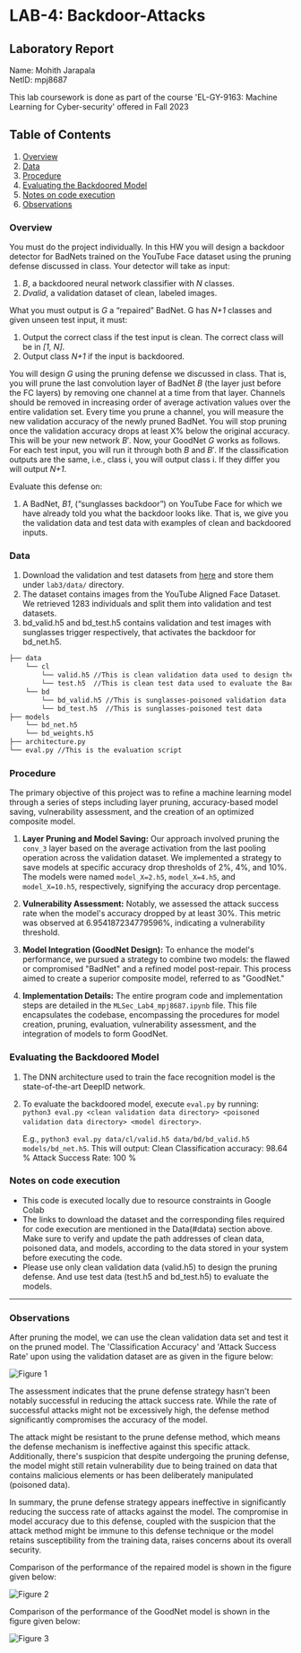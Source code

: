 # LAB-4: Backdoor-Attacks

## Laboratory Report

Name: Mohith Jarapala \
NetID: mpj8687

This lab coursework is done as part of the course 'EL-GY-9163: Machine Learning for Cyber-security' offered in Fall 2023

## Table of Contents
1. [Overview](#overview)
2. [Data](#data)
3. [Procedure](#procedure)
4. [Evaluating the Backdoored Model](#eval)
5. [Notes on code execution](#code_exec)
6. [Observations](#obv)

### Overview <a name='overview'></a>
You must do the project individually. In this HW you will design a backdoor detector for BadNets trained on the YouTube Face dataset using the pruning defense discussed in class. Your detector will take as input:
1. *B*, a backdoored neural network classifier with *N* classes.
2. *Dvalid*, a validation dataset of clean, labeled images.

What you must output is *G* a “repaired” BadNet. G has *N+1* classes and given unseen test input, it must: 
1. Output the correct class if the test input is clean. The correct class will be in *[1, N]*.
2. Output class *N+1* if the input is backdoored.

You will design *G* using the pruning defense we discussed in class. That is, you will prune the last convolution layer of BadNet $B$ (the layer just before the FC layers) by removing one channel at a time from that layer. Channels should be removed in increasing order of average activation values over the entire validation set. Every time you prune a channel, you will  measure the new validation accuracy of the newly pruned BadNet. You will stop pruning once the validation accuracy drops at least X% below the original accuracy. This will be your new network $B'$. Now, your GoodNet *G* works as follows. For each test input, you will run it through both $B$ and $B'$. If the classification outputs are the same, i.e., class i, you will output class i. If they differ you will output *N+1*.

Evaluate this defense on:
1. A BadNet, *B1*, (“sunglasses backdoor”) on YouTube Face for which we have already told you what the backdoor looks like. That is, we give you the validation data and test data with examples of clean and backdoored inputs.

### Data <a name='data'></a>
   1. Download the validation and test datasets from [here](https://drive.google.com/drive/folders/1Rs68uH8Xqa4j6UxG53wzD0uyI8347dSq?usp=sharing) and store them under `lab3/data/` directory.
   2. The dataset contains images from the YouTube Aligned Face Dataset. We retrieved 1283 individuals and split them into validation and test datasets.
   3. bd_valid.h5 and bd_test.h5 contains validation and test images with sunglasses trigger respectively, that activates the backdoor for bd_net.h5.

```bash
├── data 
    └── cl
        └── valid.h5 //This is clean validation data used to design the defense
        └── test.h5  //This is clean test data used to evaluate the BadNet
    └── bd
        └── bd_valid.h5 //This is sunglasses-poisoned validation data
        └── bd_test.h5  //This is sunglasses-poisoned test data
├── models
    └── bd_net.h5
    └── bd_weights.h5
├── architecture.py
└── eval.py //This is the evaluation script
```

### Procedure <a name='procedure'></a>

The primary objective of this project was to refine a machine learning model through a series of steps including layer pruning, accuracy-based model saving, vulnerability assessment, and the creation of an optimized composite model.

1. **Layer Pruning and Model Saving:** Our approach involved pruning the `conv_3` layer based on the average activation from the last pooling operation across the validation dataset. We implemented a strategy to save models at specific accuracy drop thresholds of 2%, 4%, and 10%. The models were named `model_X=2.h5`, `model_X=4.h5`, and `model_X=10.h5`, respectively, signifying the accuracy drop percentage.

2. **Vulnerability Assessment:** Notably, we assessed the attack success rate when the model's accuracy dropped by at least 30%. This metric was observed at 6.954187234779596%, indicating a vulnerability threshold.

3. **Model Integration (GoodNet Design):** To enhance the model's performance, we pursued a strategy to combine two models: the flawed or compromised "BadNet" and a refined model post-repair. This process aimed to create a superior composite model, referred to as "GoodNet."

4. **Implementation Details:** The entire program code and implementation steps are detailed in the `MLSec_Lab4_mpj8687.ipynb` file. This file encapsulates the codebase, encompassing the procedures for model creation, pruning, evaluation, vulnerability assessment, and the integration of models to form GoodNet.

### Evaluating the Backdoored Model <a name='eval'></a>
   1. The DNN architecture used to train the face recognition model is the state-of-the-art DeepID network. 
   2. To evaluate the backdoored model, execute `eval.py` by running:  
      `python3 eval.py <clean validation data directory> <poisoned validation data directory> <model directory>`.
      
      E.g., `python3 eval.py data/cl/valid.h5 data/bd/bd_valid.h5 models/bd_net.h5`. This will output:
      Clean Classification accuracy: 98.64 %
      Attack Success Rate: 100 %

### Notes on code execution <a name='code_exec'></a>
- This code is executed locally due to resource constraints in Google Colab
- The links to download the dataset and the corresponding files required for code execution are mentioned in the Data(#data) section above. Make sure to verify and update the path addresses of clean data, poisoned data, and models, according to the data stored in your system before executing the code.
- Please use only clean validation data (valid.h5) to design the pruning defense. And use test data (test.h5 and bd_test.h5) to evaluate the models.

---

### Observations <a name='obv'></a>

After pruning the model, we can use the clean validation data set and test it on the pruned model. The 'Classification Accuracy' and 'Attack Success Rate' upon using the validation dataset are as given in the figure below:

![Figure 1](https://github.com/m0hith/Backdoor-Attacks/blob/main/Images/Accuracy_ASR_for_Validation_data.png)

The assessment indicates that the prune defense strategy hasn't been notably successful in reducing the attack success rate. While the rate of successful attacks might not be excessively high, the defense method significantly compromises the accuracy of the model. 

The attack might be resistant to the prune defense method, which means the defense mechanism is ineffective against this specific attack. Additionally, there's suspicion that despite undergoing the pruning defense, the model might still retain vulnerability due to being trained on data that contains malicious elements or has been deliberately manipulated (poisoned data).

In summary, the prune defense strategy appears ineffective in significantly reducing the success rate of attacks against the model. The compromise in model accuracy due to this defense, coupled with the suspicion that the attack method might be immune to this defense technique or the model retains susceptibility from the training data, raises concerns about its overall security.

Comparison of the performance of the repaired model is shown in the figure given below:

![Figure 2](https://github.com/m0hith/Backdoor-Attacks/blob/main/Images/Repaired_model_performance.png)

Comparison of the performance of the GoodNet model is shown in the figure given below:

![Figure 3](https://github.com/m0hith/Backdoor-Attacks/blob/main/Images/goodnet_model_performance.png)
